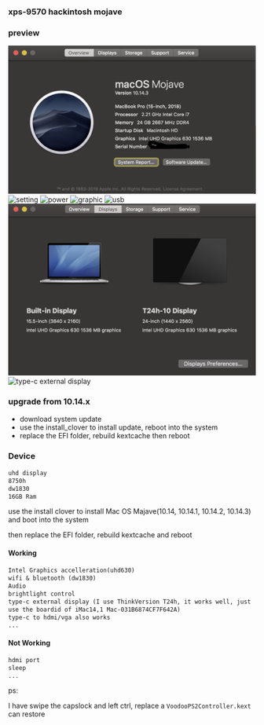 ### xps-9570 hackintosh mojave

### preview

![system](./system.png)
![setting](./setting.png)
![power](./power.png)
![graphic](./graphic.png)
![usb](./usb.png)
![type-c external display](./external_display.png)
![type-c external display](./external_display2.png)
### upgrade from 10.14.x
    
- download system update
- use the install_clover to install update, reboot into the system
- replace the EFI folder, rebuild kextcache then reboot


### Device

	uhd display
	8750h
	dw1830
	16GB Ram

use the install clover to install Mac OS Majave(10.14, 10.14.1,  10.14.2, 10.14.3) and boot into the system

then replace the EFI folder, rebuild kextcache and reboot


#### Working

	Intel Graphics accelleration(uhd630)
	wifi & bluetooth (dw1830)
	Audio
	brightlight control
	type-c external display (I use ThinkVersion T24h, it works well, just use the boardid of iMac14,1 Mac-031B6874CF7F642A)
	type-c to hdmi/vga also works
	...

#### Not Working

	hdmi port
	sleep
    ...
	
	
	
ps: 

I have swipe the capslock and left ctrl,
replace a `VoodooPS2Controller.kext` can restore

	

